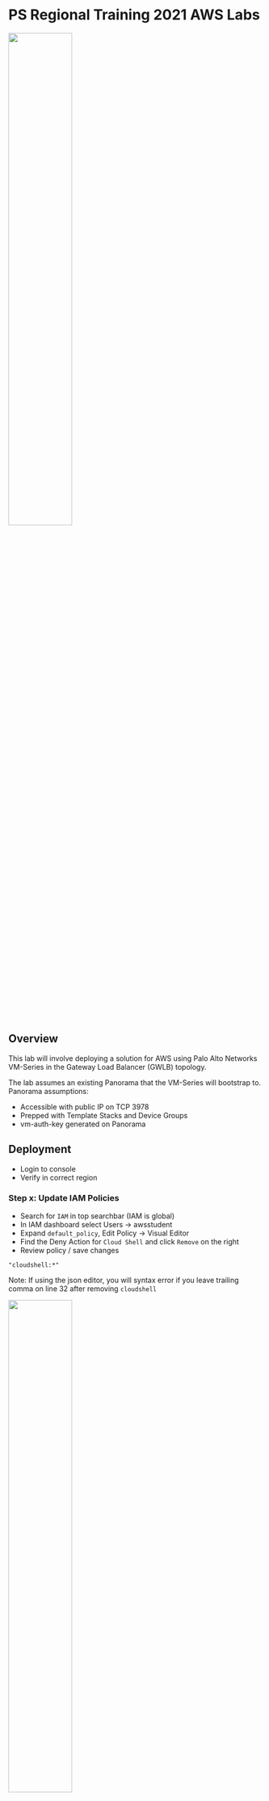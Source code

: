 # PS Regional Training 2021 AWS Labs


<img src="https://www.paloaltonetworks.com/content/dam/pan/en_US/images/logos/brand/primary-company-logo/Parent-logo.png" width=50% height=50%>

## Overview

This lab will involve deploying a solution for AWS using Palo Alto Networks VM-Series in the Gateway Load Balancer (GWLB) topology.

The lab assumes an existing Panorama that the VM-Series will bootstrap to. Panorama assumptions:
- Accessible with public IP on TCP 3978
- Prepped with Template Stacks and Device Groups
- vm-auth-key generated on Panorama

## Deployment

- Login to console
- Verify in correct region 

### Step x: Update IAM Policies


- Search for `IAM` in top searchbar (IAM is global)
- In IAM dashboard select Users -> awsstudent
- Expand `default_policy`, Edit Policy -> Visual Editor
- Find the Deny Action for `Cloud Shell` and click `Remove` on the right
- Review policy / save changes

```
"cloudshell:*"
```

Note: If using the json editor, you will syntax error if you leave trailing comma on line 32 after removing `cloudshell` 


<img src="https://user-images.githubusercontent.com/43679669/108144448-aa08ad00-7097-11eb-926d-66ab34e050da.png" width=50% height=50%>

### Step x: Launch CloudShell

- Search for `cloudshell` in top search bar

This lab will use cloudshell for access to AWS CLI and as a runtime environment to provision your lab resources in AWS using terraform. Cloudshell will have the same IAM role as your authenticated user and has some utilities (git, aws cli, etc) pre-installed. It is only available in limited regions currently.


- Check which Marketplace VM-Series images (AMIs) are available

This terraform deployment will look up the AMI ID to use for the deployment based on the variable `fw_version`. New AMIs are not always published for each minor release. Therefore, it is a good idea to verify what version AMI most closely matches your target version.

In cloud console, enter:

`aws ec2 describe-images --filters "Name=owner-alias,Values=aws-marketplace" --filters Name=name,Values=PA-VM-AWS-10* Name=product-code,Values=6njl1pau431dv1qxipg63mvah --region us-west-2`

How many different BYOL AMIs are avilable for 10.x in this region?

product-code is a global value that correlates with Palo Alto Networks marketplace offerings. This is global and the same across all regions. There will be changes to this as vm-flex offerings come live.

```
    "byol"  = "6njl1pau431dv1qxipg63mvah"
    "payg1" = "6kxdw3bbmdeda3o6i1ggqt4km"
    "payg2" = "806j2of0qy5osgjjixq9gqc6g"
```
The name tag of the image should be standard and can be used for the filter. For example `PA-VM-AWS-9.1*`, `PA-VM-AWS-9.1.3*`, `PA-VM-AWS-10*`. This is the same logic the terraform will use to lookup the AMI based on the `fw_version` variable.

**We see that 10.0.4 AMI is availble, so we will use that for the variable**


- Generate SSH Key in cloudshell

Any EC2 Instance must be associated with a SSH keypair, which is the default method of initial interactive login to instances. With successful bootstrapping, there should not be any need to connect to the VM-Series instances direclty with this key, but it is usually good to keep this key securely stored for any emergency backdoor access. For this lab, a keypair will be generated in the cloudshell and then terraform will create a corresponding object in AWS using the same key.

`ssh-keygen -f ~/.ssh/ps-lab -t rsa -C ps-lab`

- Download ssh key for use later to SSH to instances

Actions -> Download File -> Path: `/home/cloudshell-user/.ssh/ps-lab`

TODO: handle key differently, some will prefer PPK. Use QL default key that is created, we can look it up in terraform.


### Step x: Clone the Repository

- Download Terraform in Cloudshell

TODO: Replace with one-liner

```
wget https://releases.hashicorp.com/terraform/0.13.6/terraform_0.13.6_linux_amd64.zip
unzip terraform_0.13.6_linux_amd64.zip
rm terraform_0.13.6_linux_amd64.zip
mv terraform /home/cloudshell-user/bin/
```

Verify Terraform is installed
`terraform --version`



```
$ git clone https://github.com/PaloAltoNetworks/ps-regional-2021-aws-labs.git
```

### Step x: Update tfvars


- //TODO add notes about terraform general usage, handling sensitive values, etc

For simplicity, only the variable values that need to be modified are separated into a separate tfvars file.

- Change into terraform directory 

`cd ps-regional-2021-aws-labs/terraform/vmseries/`

- Use vim to modify `student.auto.tfvars`


- Update the specifics of your deployment
- Anything marked with `###` should be replaced with appropriate value

We will be using the newer feature for light bootstrapping that does not require S3 buckets. Essentially, all of the paramaters normally specific in init-cfg can now be passed directly to the instance via user-data.

```
firewalls = [
  {
    name    = "vmseries01"
    fw_tags = {}
    bootstrap_options = {
      mgmt-interface-swap = "enable"
      plugin-op-commands  = "aws-gwlb-inspect:enable"
      type                = "dhcp-client"
      hostname            = "lab###_vmseries01"
      panorama-server     = "###"
      panorama-server-2   = "###"
      tplname             = "TPL-STUDENT-STACK-###"
      dgname              = "DG-STUDENT-###"
      vm-auth-key         = "###"
      authcodes           = "###"
      #op-command-modes    = ""
    }
    interfaces = [
      { name = "vmseries01-data", index = "0" },
      { name = "vmseries01-mgmt", index = "1" },
    ]
  },
  {
    name    = "vmseries02"
    fw_tags = {}
    bootstrap_options = {
      mgmt-interface-swap = "enable"
      plugin-op-commands  = "aws-gwlb-inspect:enable"
      type                = "dhcp-client"
      hostname            = "lab#_vmseries02"
      panorama-server     = "###"
      panorama-server-2   = "###"
      tplname             = "###"
      dgname              = "###"
      vm-auth-key         = "###"
      authcodes           = "###"
      #op-command-modes    = ""
    }
    interfaces = [
      { name = "vmseries02-data", index = "0" },
      { name = "vmseries02-mgmt", index = "1" },
    ]
  }
]
```

### Step x: Apply Terraform

- Terraform init / apply

```
Plan: 168 to add, 0 to change, 0 to destroy.

Do you want to perform these actions?
  Terraform will perform the actions described above.
  Only 'yes' will be accepted to approve.

  Enter a value: yes
```

It should take 5-10 minutes for terraform to finish deploying all resources.

When complete, you will see a list of outputs. Copy these off locally so you can reference them in later steps. You can also come back to this directory in CloudShell and run `terraform output`. 



### Step x: Things to do while waiting on launch

All resources are now created in AWS, but it will be around 10 minutes until VM-Series are fully initialized and bootstrapped.

In the meantime, lets go look at what you built!


- Inspect VM-Series user data

EC2 Dashboard -> Instances -> Select `vmseries01` -> Actions -> Instance settings -> Edit user data

> Verify the values matches what was provided in your Lab Details

> What are some tradeoffs of using user-data method for bootstrap vs S3 bucket?

> What needs to happen if you have a typo or missed a value for bootstrap when you deployed?

---

- Get VM-Series instance screenshot

This can be useful to get a view of the console during launch. It is not interactive and must be manually refershed, but you can at least see some output related to bootstrap process or to troubleshoot if the VM-Series isn't booting properly or is in maintenance mode.

EC2 Dashboard -> Instances -> Select `vmseries01` -> Actions -> Monitor and troubleshoot -> Get instance screenshot

---

- Check VM-Series instance details

> What is the instance type? Which BYOL model(s) would this instance type be appropriate for?

> How many interfaces are associated to the VM-Series? Which interface is the default ENI for the instance? Which interfaces have public IPs associated?

> Check the security group associated with the "data" interface. What is allowed inbound? What is the logic of this SG?

> What Instance Profile was the VM-Series launched with? What actions does it allow? What are some other use-cases where you need to allow additional IAM permissions for the instance profile?

---

- Check cloudwatch bootstrap logs

Search for `cloudwatch` in the top search bar
Logs -> Log groups -> PaloAltoNetworksFirewalls

Assuming enough time has passed since launch, verify that the bootstrap operations completed successfully.

It is normal for the VMs to lose connectivity to Panorama initially after first joining.

> What is required to enable these logs during boot process?

---
- Look at VPC & TGW route tables, endpoints, correlate to the topology diagram


---
- Look at Load Balancers

Health probes of GWLB




### Step 50: Finished

Congratulations!

You have now successfully ….


Manual Last Updated: 2021-02-16
Lab Last Tested: -

